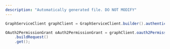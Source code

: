 ```yaml
---
description: "Automatically generated file. DO NOT MODIFY"
---
```

<!-- markdownlint-disable MD041 -->

```java
GraphServiceClient graphClient = GraphServiceClient.builder().authenticationProvider( authProvider ).buildClient();

OAuth2PermissionGrant oAuth2PermissionGrant = graphClient.oauth2PermissionGrants("AVs6JuUDjkCFV7q2gd8QTPimBBgj5iBFj0C6GwwRxC0")
    .buildRequest()
    .get();
```
